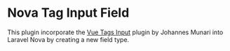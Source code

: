 # Nova Tag Input Field

This plugin incorporate the [Vue Tags Input](https://github.com/JohMun/vue-tags-input) plugin by Johannes Munari into Laravel Nova by creating a new field type.

